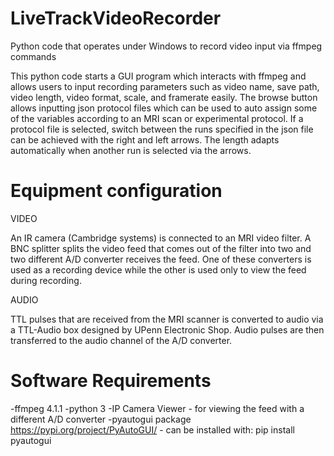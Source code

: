 # LiveTrackVideoRecorder
Python code that operates under Windows to record video input via ffmpeg commands

This python code starts a GUI program which interacts with ffmpeg and allows users to input recording parameters such as video name, save path, video length, video format, scale, and framerate easily. The browse button allows inputting json protocol files which can be used to auto assign some of the variables according to an MRI scan or experimental protocol. If a protocol file is selected, switch between the runs specified in the json file can be achieved with the right and left arrows. The length adapts automatically when another run is selected via the arrows.

# Equipment configuration

VIDEO

An IR camera (Cambridge systems) is connected to an MRI video filter. A BNC splitter splits the video feed that comes out of the filter into two and two different A/D converter receives the feed. One of these converters is used as a recording device while the other is used only to view the feed during recording.

AUDIO

TTL pulses that are received from the MRI scanner is converted to audio via a TTL-Audio box designed by UPenn Electronic Shop. Audio pulses are then transferred to the audio channel of the A/D converter.

# Software Requirements 
-ffmpeg 4.1.1 
-python 3 
-IP Camera Viewer - for viewing the feed with a different A/D converter
-pyautogui package https://pypi.org/project/PyAutoGUI/  -  can be installed with: pip install pyautogui
